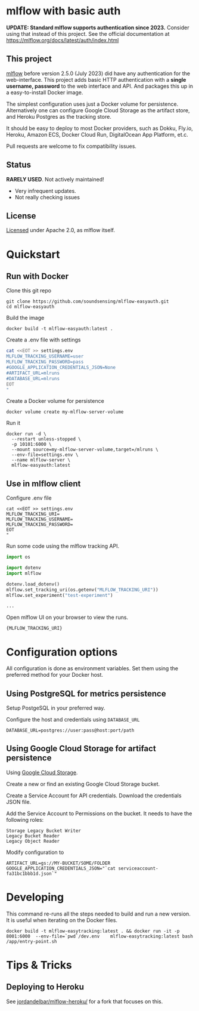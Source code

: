 
# mlflow with basic auth

**UPDATE: Standard mlflow supports authentication since 2023.**
Consider using that instead of this project.
See the official documentation at https://mlflow.org/docs/latest/auth/index.html

## This project

[mlflow](https://mlflow.org/) before version 2.5.0 (July 2023) did have any authentication for the web-interface.
This project adds basic HTTP authentication with a **single username, password** to the web interface and API.
And packages this up in a easy-to-install Docker image.

The simplest configuration uses just a Docker volume for persistence.
Alternatively one can configure Google Cloud Storage as the artifact store,
and Heroku Postgres as the tracking store.

It should be easy to deploy to most Docker providers,
such as Dokku, Fly.io, Heroku, Amazon ECS, Docker Cloud Run, DigitalOcean App Platform, et.c.

Pull requests are welcome to fix compatibility issues.

## Status

**RARELY USED**. Not actively maintained!

- Very infrequent updates.
- Not really checking issues

## License
[Licensed](./LICENSE.txt) under Apache 2.0, as mlflow itself.


# Quickstart

## Run with Docker

Clone this git repo

```
git clone https://github.com/soundsensing/mlflow-easyauth.git
cd mlflow-easyauth
```

Build the image

```
docker build -t mlflow-easyauth:latest .

```

Create a .env file with settings

```bash
cat <<EOT >> settings.env
MLFLOW_TRACKING_USERNAME=user
MLFLOW_TRACKING_PASSWORD=pass
#GOOGLE_APPLICATION_CREDENTIALS_JSON=None
#ARTIFACT_URL=mlruns
#DATABASE_URL=mlruns
EOT
"
```

Create a Docker volume for persistence

```
docker volume create my-mlflow-server-volume
```

Run it

```
docker run -d \
  --restart unless-stopped \
  -p 10101:6000 \
  --mount source=my-mlflow-server-volume,target=/mlruns \
  --env-file=settings.env \
  --name mlflow-server \
  mlflow-easyauth:latest
```

## Use in mlflow client

Configure .env file
```
cat <<EOT >> settings.env
MLFLOW_TRACKING_URI=
MLFLOW_TRACKING_USERNAME=
MLFLOW_TRACKING_PASSWORD=
EOT
"
```

Run some code using the mlflow tracking API.
```python
import os

import dotenv
import mlflow

dotenv.load_dotenv()
mlflow.set_tracking_uri(os.getenv("MLFLOW_TRACKING_URI"))
mlflow.set_experiment("test-experiment")

...

```
Open mlflow UI on your browser to view the runs.

```
{MLFLOW_TRACKING_URI} 
```

# Configuration options

All configuration is done as environment variables.
Set them using the preferred method for your Docker host.

## Using PostgreSQL for metrics persistence

Setup PostgeSQL in your preferred way.

Configure the host and credentials using `DATABASE_URL`
```
DATABASE_URL=postgres://user:pass@host:port/path
```

## Using Google Cloud Storage for artifact persistence

Using [Google Cloud Storage](https://cloud.google.com/storage/).

Create a new or find an existing Google Cloud Storage bucket.

Create a Service Account for API credentials. Download the credentials JSON file.

Add the Service Account to Permissions on the bucket.
It needs to have the following roles:
```
Storage Legacy Bucket Writer
Legacy Bucket Reader
Legacy Object Reader
```

Modify configuration to

```
ARTIFACT_URL=gs://MY-BUCKET/SOME/FOLDER
GOOGLE_APPLICATION_CREDENTIALS_JSON="`cat serviceaccount-fa31bc1bbb1d.json`"
```

# Developing

This command re-runs all the steps needed to build and run a new version.
It is useful when iterating on the Docker files.

```
docker build -t mlflow-easytracking:latest . && docker run -it -p 8001:6000  --env-file=`pwd`/dev.env    mlflow-easytracking:latest bash /app/entry-point.sh
```

# Tips & Tricks

## Deploying to Heroku

See [jordandelbar/mlflow-heroku/](https://github.com/jordandelbar/mlflow-heroku/) for a fork that focuses on this.

